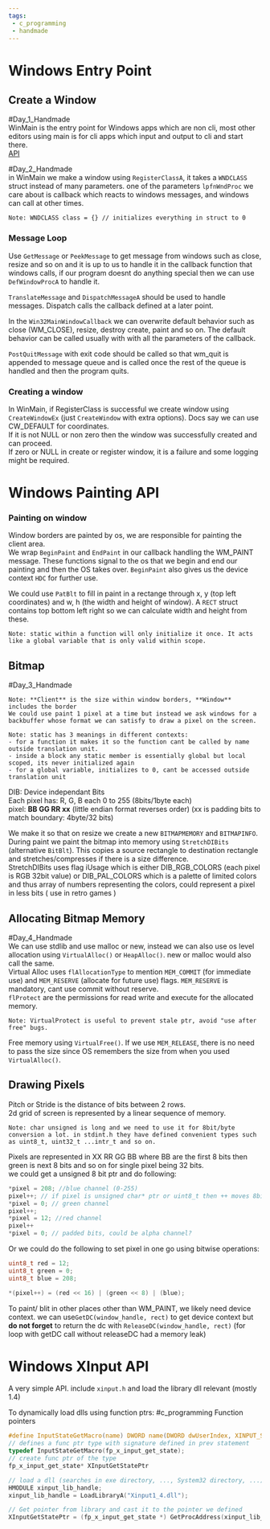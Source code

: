 ```yaml
---
tags:
 - c_programming
 - handmade
---
```


# Windows Entry Point

## Create a Window
#Day_1_Handmade  
WinMain is the entry point for Windows apps which are non cli, most other editors using main is for cli apps which input and output to cli and start there.  
[API](https://learn.microsoft.com/en-us/windows/win32/api/winbase/nf-winbase-winmain)  

#Day_2_Handmade  
in WinMain we make a window using `RegisterClassA`, it takes a `WNDCLASS` struct instead of many parameters. one of the parameters `lpfnWndProc` we care about is callback which reacts to windows messages, and windows can call at other times.

```
Note: WNDCLASS class = {} // initializes everything in struct to 0
```

### Message Loop
Use `GetMessage` or `PeekMessage` to get message from windows such as close, resize and so on and it is up to us to handle it in the callback function that windows calls, if our program doesnt do anything special then we can use `DefWindowProcA` to handle it.

`TranslateMessage` and `DispatchMessageA` should be used to handle messages. Dispatch calls the callback defined at a later point.

In the `Win32MainWindowCallback` we can overwrite default behavior such as close (WM_CLOSE), resize, destroy create, paint and so on. The default behavior can be called usually with  with all the parameters of the callback.  

`PostQuitMessage` with exit code should be called so that wm_quit is appended to message queue and is called once the rest of the queue is handled and then the program quits.

### Creating a window

In WinMain, if RegisterClass is successful we create window using `CreateWindowEx` (just `CreateWindow` with extra options). Docs say we can use CW_DEFAULT for coordinates.  
If it is not NULL or non zero then the window was successfully created and can proceed.  
If zero or NULL in create or register window, it is a failure and some logging might be required. 

# Windows Painting API

### Painting on window
Window borders are painted by os, we are responsible for painting the client area.  
We wrap `BeginPaint` and `EndPaint` in our callback handling the WM_PAINT message. These functions signal to the os that we begin and end our painting and then the OS takes over.  `BeginPaint` also gives us the device context `HDC` for further use.

We could use `PatBlt` to fill in paint in a rectange through x, y (top left coordinates) and w, h (the width and height of window). A `RECT` struct contains top bottom left right so we can calculate width and height from these.  

```
Note: static within a function will only initialize it once. It acts like a global variable that is only valid within scope.  
```

## Bitmap
#Day_3_Handmade  
```
Note: **Client** is the size within window borders, **Window** includes the border
We could use paint 1 pixel at a time but instead we ask windows for a backbuffer whose format we can satisfy to draw a pixel on the screen.  
```

```
Note: static has 3 meanings in different contexts:
- for a function it makes it so the function cant be called by name outside translation unit.
- inside a block any static member is essentially global but local scoped, its never initialized again
- for a global variable, initializes to 0, cant be accessed outside translation unit
```

DIB: Device independant Bits  
Each pixel has: R, G, B each 0 to 255 (8bits/1byte each)  
pixel: **BB GG RR xx** (little endian format reverses order) (xx is padding  bits to match boundary: 4byte/32 bits)  

We make it so that on resize we create a new `BITMAPMEMORY` and `BITMAPINFO`.
During paint we paint the bitmap into memory using `StretchDIBits` (alternative `BitBlt`). This copies a source rectangle to destination rectangle and stretches/compresses if there  is a size difference.  
StretchDIBits uses flag iUsage which is either DIB_RGB_COLORS (each pixel is RGB 32bit value) or DIB_PAL_COLORS which is a palette of limited colors and thus array of numbers representing the colors, could represent a pixel in less bits ( use in retro games )  

## Allocating Bitmap Memory
#Day_4_Handmade  
We can use stdlib and use malloc or new, instead we can also use os level allocation using `VirtualAlloc()` or `HeapAlloc()`. new or malloc would also call the same.  
Virtual Alloc uses `flAllocationType` to mention `MEM_COMMIT` (for immediate use) and `MEM_RESERVE` (allocate for future use) flags. `MEM_RESERVE` is mandatory, cant use commit without reserve.  
`flProtect` are the permissions for read write and execute for the allocated memory.  

```
Note: VirtualProtect is useful to prevent stale ptr, avoid "use after free" bugs.
```

Free memory using `VirtualFree()`. If we use `MEM_RELEASE`, there is no need to pass the size since OS remembers the size from when you used `VirtualAlloc()`.

## Drawing Pixels
Pitch or Stride is the distance of bits between 2 rows.  
2d grid of screen is represented by a linear sequence of memory.  

```
Note: char unsigned is long and we need to use it for 8bit/byte conversion a lot. in stdint.h they have defined convenient types such as uint8_t, uint32_t ...intr_t and so on.
```

Pixels are represented in XX RR GG BB where BB are the first 8 bits then green is next 8 bits and so on for single pixel being 32 bits.  
we could get a unsigned 8 bit ptr and do following:  
```C
*pixel = 208; //blue channel (0-255)
pixel++; // if pixel is unsigned char* ptr or uint8_t then ++ moves 8bits
*pixel = 0; // green channel
pixel++;
*pixel = 12; //red channel
pixel++
*pixel = 0; // padded bits, could be alpha channel?
```
Or we could do the following to set pixel in one go using bitwise operations:  
```C
uint8_t red = 12;
uint8_t green = 0;
uint8_t blue = 208;

*(pixel++) = (red << 16) | (green << 8) | (blue);
```

To paint/ blit in other places other than WM_PAINT, we likely need device context.
we can use`GetDC(window_handle, rect)` to get device context but **do not forget** to return the dc with `ReleaseDC(window_handle, rect)` (for loop with getDC call without releaseDC had a memory leak)


# Windows XInput API
A very simple API.
include `xinput.h` and load the library dll relevant (mostly 1.4)

To dynamically load dlls using function ptrs:
#c_programming Function pointers
```c
#define InputStateGetMacro(name) DWORD name(DWORD dwUserIndex, XINPUT_STATE* pState)
// defines a func ptr type with signature defined in prev statement
typedef InputStateGetMacro(fp_x_input_get_state); 
// create func ptr of the type
fp_x_input_get_state* XInputGetStatePtr 

// load a dll (searches in exe directory, ..., System32 directory, ...)
HMODULE xinput_lib_handle;
xinput_lib_handle = LoadLibraryA("Xinput1_4.dll");

// Get pointer from library and cast it to the pointer we defined
XInputGetStatePtr = (fp_x_input_get_state *) GetProcAddress(xinput_lib_handle, "XInputGetState");
```